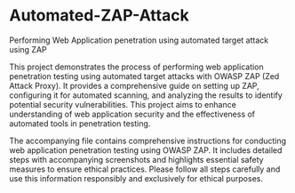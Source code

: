 # Automated-ZAP-Attack
Performing Web Application penetration using automated target attack using ZAP

This project demonstrates the process of performing web application penetration testing using automated target attacks with OWASP ZAP (Zed Attack Proxy). It provides a comprehensive guide on setting up ZAP, configuring it for automated scanning, and analyzing the results to identify potential security vulnerabilities. This project aims to enhance understanding of web application security and the effectiveness of automated tools in penetration testing.

The accompanying file contains comprehensive instructions for conducting web application penetration testing using OWASP ZAP. It includes detailed steps with accompanying screenshots and highlights essential safety measures to ensure ethical practices. Please follow all steps carefully and use this information responsibly and exclusively for ethical purposes.
